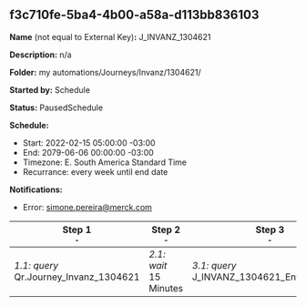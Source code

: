## f3c710fe-5ba4-4b00-a58a-d113bb836103

**Name** (not equal to External Key)**:** J_INVANZ_1304621

**Description:** n/a

**Folder:** my automations/Journeys/Invanz/1304621/

**Started by:** Schedule

**Status:** PausedSchedule

**Schedule:**

* Start: 2022-02-15 05:00:00 -03:00
* End: 2079-06-06 00:00:00 -03:00
* Timezone: E. South America Standard Time
* Recurrance: every week until end date

**Notifications:**

* Error: simone.pereira@merck.com

| Step 1<br>_<small>-</small>_ | Step 2<br>_<small>-</small>_ | Step 3<br>_<small>-</small>_ | Step 4<br>_<small>-</small>_ |
| --- | --- | --- | --- |
| _1.1: query_<br>Qr.Journey_Invanz_1304621 | _2.1: wait_<br>15 Minutes | _3.1: query_<br>J_INVANZ_1304621_EntryAudience | _4.1: wait_<br>5 Minutes |
